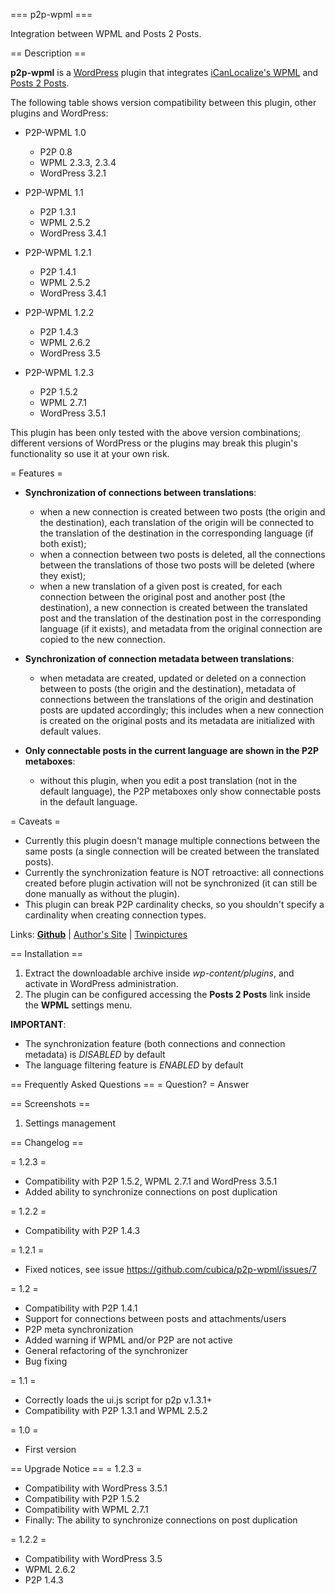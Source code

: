 === p2p-wpml === 

Integration between WPML and Posts 2 Posts.

== Description ==

**p2p-wpml** is a [WordPress](http://wordpress.org/) plugin that integrates [iCanLocalize's WPML](http://wpml.org/) and [Posts 2 Posts](http://scribu.net/wordpress/posts-to-posts).

The following table shows version compatibility between this plugin, other plugins and WordPress:

* P2P-WPML 1.0

	* P2P 0.8
	* WPML 2.3.3, 2.3.4
	* WordPress 3.2.1

* P2P-WPML 1.1

	* P2P 1.3.1
	* WPML 2.5.2
	* WordPress 3.4.1

* P2P-WPML 1.2.1

	* P2P 1.4.1
	* WPML 2.5.2
	* WordPress 3.4.1

* P2P-WPML 1.2.2

	* P2P 1.4.3
	* WPML 2.6.2
	* WordPress 3.5

* P2P-WPML 1.2.3

	* P2P 1.5.2
	* WPML 2.7.1
	* WordPress 3.5.1
	
This plugin has been only tested with the above version combinations; different versions of WordPress or the plugins may break this plugin's functionality so use it at your own risk.

= Features =


* **Synchronization of connections between translations**:

	* when a new connection is created between two posts (the origin and the destination), each translation of the origin will be connected to the translation of the destination in the corresponding language (if both exist);
	* when a connection between two posts is deleted, all the connections between the translations of those two posts will be deleted (where they exist);
	* when a new translation of a given post is created, for each connection between the original post and another post (the destination), a new connection is created between the translated post and the translation of the destination post in the corresponding language (if it exists), and metadata from the original connection are copied to the new connection.
	
* **Synchronization of connection metadata between translations**:

	* when metadata are created, updated or deleted on a connection between to posts (the origin and the destination), metadata of connections between the translations of the origin and destination posts are updated accordingly; this includes when a new connection is created on the original posts and its metadata are initialized with default values.

* **Only connectable posts in the current language are shown in the P2P metaboxes**:

	* without this plugin, when you edit a post translation (not in the default language), the P2P metaboxes only show connectable posts in the default language.
	
= Caveats =

* Currently this plugin doesn't manage multiple connections between the same posts (a single connection will be created between the translated posts).
* Currently the synchronization feature is NOT retroactive: all connections created before plugin activation will not be synchronized (it can still be done manually as without the plugin).
* This plugin can break P2P cardinality checks, so you shouldn't specify a cardinality when creating connection types.

Links: [**Github**](https://github.com/cubica/p2p-wpml) | [Author's Site](http://www.cubica.eu) | [Twinpictures](http://plugins.twinpictures.de)

== Installation ==

1. Extract the downloadable archive inside *wp-content/plugins*, and activate in WordPress administration.
1. The plugin can be configured accessing the **Posts 2 Posts** link inside the **WPML** settings menu.

**IMPORTANT**: 

* The synchronization feature (both connections and connection metadata) is *DISABLED* by default
* The language filtering feature is *ENABLED* by default

== Frequently Asked Questions == 
= Question? =
Answer 

== Screenshots == 

1. Settings management

== Changelog ==

= 1.2.3 =
* Compatibility with P2P 1.5.2, WPML 2.7.1 and WordPress 3.5.1
* Added ability to synchronize connections on post duplication

= 1.2.2 =
* Compatibility with P2P 1.4.3

= 1.2.1 =
* Fixed notices, see issue https://github.com/cubica/p2p-wpml/issues/7

= 1.2 =
* Compatibility with P2P 1.4.1
* Support for connections between posts and attachments/users
* P2P meta synchronization
* Added warning if WPML and/or P2P are not active
* General refactoring of the synchronizer
* Bug fixing

= 1.1 = 
* Correctly loads the ui.js script for p2p v.1.3.1+
* Compatibility with P2P 1.3.1 and WPML 2.5.2

= 1.0 = 
* First version

== Upgrade Notice ==
= 1.2.3 =
* Compatibility with WordPress 3.5.1
* Compatibility with P2P 1.5.2
* Compatibility with WPML 2.7.1
* Finally: The ability to synchronize connections on post duplication

= 1.2.2 =
* Compatibility with WordPress 3.5
* WPML 2.6.2
* P2P 1.4.3
